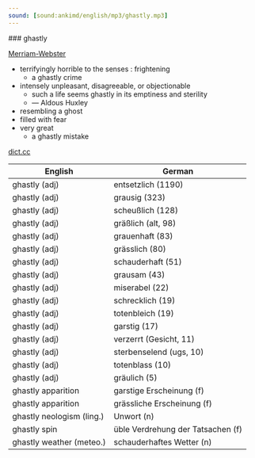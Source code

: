 ```yaml
---
sound: [sound:ankimd/english/mp3/ghastly.mp3]
---
```


\### ghastly

[Merriam-Webster](https://www.merriam-webster.com/dictionary/ghastly)

- terrifyingly horrible to the senses : frightening
    - a ghastly crime
- intensely unpleasant, disagreeable, or objectionable
    - such a life seems ghastly in its emptiness and sterility
    - — Aldous Huxley
- resembling a ghost
- filled with fear
- very great
    - a ghastly mistake

[dict.cc](https://www.dict.cc/ghastly)

| English        | German       |
| -------------- | ------------ |
| ghastly (adj) | entsetzlich (1190) |
| ghastly (adj) | grausig (323) |
| ghastly (adj) | scheußlich (128) |
| ghastly (adj) | gräßlich (alt, 98) |
| ghastly (adj) | grauenhaft (83) |
| ghastly (adj) | grässlich (80) |
| ghastly (adj) | schauderhaft (51) |
| ghastly (adj) | grausam (43) |
| ghastly (adj) | miserabel (22) |
| ghastly (adj) | schrecklich (19) |
| ghastly (adj) | totenbleich (19) |
| ghastly (adj) | garstig (17) |
| ghastly (adj) | verzerrt (Gesicht, 11) |
| ghastly (adj) | sterbenselend (ugs, 10) |
| ghastly (adj) | totenblass (10) |
| ghastly (adj) | gräulich (5) |
| ghastly apparition | garstige Erscheinung (f) |
| ghastly apparition | grässliche Erscheinung (f) |
| ghastly neologism (ling.) | Unwort (n) |
| ghastly spin | üble Verdrehung der Tatsachen (f) |
| ghastly weather (meteo.) | schauderhaftes Wetter (n) |
